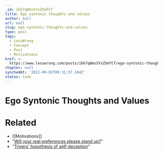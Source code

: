 ```yaml
---
_id: ibk7q8msSYxZXmfCf
title: Ego syntonic thoughts and values
author: null
url: null
slug: ego-syntonic-thoughts-and-values
type: post
tags:
  - LessWrong
  - Concept
  - Post
  - Motivations
href: >-
  https://www.lesswrong.com/posts/ibk7q8msSYxZXmfCf/ego-syntonic-thoughts-and-values
chapter: null
synchedAt: '2022-09-01T09:31:57.104Z'
status: todo
---
```


# Ego Syntonic Thoughts and Values


# Related

- [[Motivations]]
- "[Will your real preferences please stand up?](/lw/15c/would_your_real_preferences_please_stand_up)"
- "[Trivers' hypothesis of self-deception](/lw/6mj/trivers_on_selfdeception/)"